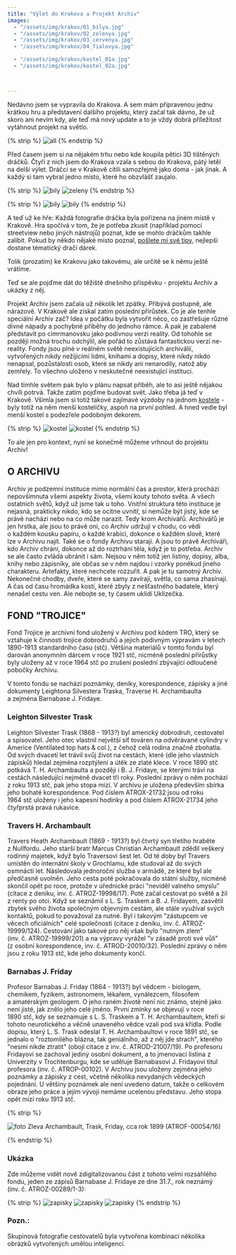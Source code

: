 ```yaml
---
title: "Výlet do Krakova a Projekt Archiv"
images:
  - "/assets/img/krakov/01_bilya.jpg"
  - "/assets/img/krakov/02_zelenya.jpg"
  - "/assets/img/krakov/03_cervenya.jpg"
  - "/assets/img/krakov/04_fialovya.jpg"

  - "/assets/img/krakov/kostel_01a.jpg"
  - "/assets/img/krakov/kostel_02a.jpg"



---
```

<!--begin_excerpt-->
Nedávno jsem se vypravila do Krakova. A sem mám připravenou jednu krátkou hru a představení dalšího projektu, který začal tak dávno, že už skoro ani nevím kdy, ale teď má nový update a to je vždy dobrá příležitost vytáhnout projekt na světlo. 
<!--end_excerpt-->

{% strip %}
![all](/assets/img/krakov/all.jpg)
{% endstrip %}

Před časem jsem si na nějakém trhu nebo kde koupila pětici 3D tištěných dráčků. Čtyři z nich jsem do Krakova vzala s sebou do Krakova, pátý letěl na delší výlet. Dráčci se v Krakově cítili samozřejmě jako doma - jak jinak. A každý si tam vybral jedno místo, které ho obzvlášť zaujalo. 

{% strip %}
![bily](/assets/img/krakov/01_bilya.jpg)
![zeleny](/assets/img/krakov/02_zelenya.jpg)
{% endstrip %}

{% strip %}
![bily](/assets/img/krakov/03_cervenya.jpg)
![bily](/assets/img/krakov/04_fialovya.jpg)
{% endstrip %}

A teď už ke hře: Každá fotografie dráčka byla pořízena na jiném místě v Krakově. Hra spočívá v tom, že je potřeba zkusit (například pomocí streetview nebo jiných nástrojů) poznat, kde se mohlo dráčkům takhle zalíbit. Pokud by někdo nějaké místo poznal, [pošlete mi své tipy](mailto:matcha1309@hotmail.com?subject=Draci), nejlepší dostane tématický dračí dárek. 

Tolik (prozatím) ke Krakovu jako takovému, ale určitě se k němu ještě vrátíme. 
  
Teď se ale pojďme dát do těžiště dnešního příspěvku - projektu Archiv a ukázky z něj. 
  
Projekt Archiv jsem začala už několik let zpátky. Přibývá postupně, ale nárazově. V Krakově ale získal zatím poslední přírůstek. Co je ale tenhle speciální Archiv zač? Idea v počátku byla vytvořit něco, co zastřešuje různé divné nápady a pochybné příběhy do jednoho rámce. A pak je zabalené představit po cimrmanovsku jako podivnou verzi reality. Od tohohle se později možná trochu odchýlil, ale pořád to zůstává fantastickou verzí ne-reality. Fondy jsou plné v reálném světě neexistujících archiválií, vytvořených nikdy nežijícími lidmi, knihami a dopisy, které nikdy nikdo nenapsal, pozůstalosti osob, které se nikdy ani nenarodily, natož aby zemřely. To všechno uloženo v neskutečné neexistující instituci. 

Nad tímhle světem pak bylo v plánu napsat příběh, ale to asi ještě nějakou chvíli potrvá. Takže zatím pojďme budovat svět. Jako třeba já teď v Krakově. Všimla jsem si totiž takové zajímavé výzdoby na jednom [kostele](https://mapy.com/s/keromelafa) - byly totiž na něm menší kostelíčky, aspoň na první pohled. A hned vedle byl menší kostel s podezřele podobným dekorem. 

{% strip %}
![kostel](/assets/img/krakov/kostel_01.jpg)
![kostel](/assets/img/krakov/kostel_02.jpg)
{% endstrip %}

To ale jen pro kontext, nyní se konečmě můžeme vrhnout do projektu Archiv! 

## O ARCHIVU

Archiv je podzemní instituce mimo normální čas a prostor, která prochází nepovšimnuta všemi aspekty života, všemi kouty tohoto světa. A&nbsp;všech ostatních světů, když už jsme tak u&nbsp;toho. Vnitřní struktura této instituce je nejasná, prakticky nikdo, kdo se ocitne uvnitř, si nemůže být jistý, kde se právě nachází nebo na co může narazit. Tedy krom Archivářů. 
Archivářů je jen hrstka, ale jsou to právě oni, co Archiv udržují v chodu, co vědí o&nbsp;každém kousku papíru, o&nbsp;každé krabici, dokonce o&nbsp;každém slově, které lze v&nbsp;Archivu najít. Také se o&nbsp;fondy Archivu starají. A jsou to právě Archiváři, kdo Archiv chrání, dokonce až do roztrhání těla, když je to potřeba. Archiv se ale často zvládá ubránit i&nbsp;sám. Nejsou v něm totiž jen listiny, dopisy, alba, knihy nebo zápisníky, ale občas se v&nbsp;něm najdou i&nbsp;vzorky poněkud jiného charakteru. Artefakty, které nechcete rozzuřit. A&nbsp;pak je tu samotný Archiv. Nekonečné chodby, dveře, které se samy zavírají, světla, co sama zhasínají. A&nbsp;čas od času hromádka kostí, které zbyly z&nbsp;nešťastného badatele, který nenašel cestu ven. Ale nebojte se, ty časem uklidí Uklízečka.

## FOND "TROJICE"

Fond Trojice je archivní fond uložený v&nbsp;Archivu pod kódem TRO, který se vztahuje k&nbsp;činnosti trojice dobrodruhů a&nbsp;jejich podivným výpravám v&nbsp;letech 1890-1913 standardního času (stč). Většina materiálů v&nbsp;tomto fondu byl darován anonymním dárcem v&nbsp;roce 1921&nbsp;stč, nicméně poslední přírůstky byly uloženy až v&nbsp;roce 1964&nbsp;stč po zrušení poslední zbývající odloučené pobočky Archivu. 

V tomto fondu se nachází poznámky, deníky, korespondence, zápisky a jiné dokumenty Leightona&nbsp;Silvestera&nbsp;Traska, Traverse&nbsp;H.&nbsp;Archambaulta a&nbsp;zejména Barnabase&nbsp;J.&nbsp;Fridaye. 

### Leighton Silvester Trask 

Leighton Silvester Trask (1868 - 1913?) byl americký dobrodruh, cestovatel a&nbsp;spisovatel. Jeho otec vlastnil největší síť továren na odvěrávané cylindry v Americe (Ventilated top hats & col.), z&nbsp;čehož celá rodina značně zbohatla. Od svých dvaceti let trávil svůj život na cestách, které (dle jeho vlastních zápisků) hledal zejména rozptýlení a&nbsp;útěk ze zlaté klece. V roce 1890&nbsp;stč potkává T.&nbsp;H.&nbsp;Archambaulta a&nbsp;později i&nbsp;B.&nbsp;J.&nbsp;Fridaye, se kterými tráví na cestách následující nejméně dvacet tři roky. Poslední zprávy o&nbsp;něm pochází z&nbsp;roku 1913&nbsp;stč, pak jeho stopa mizí. V&nbsp;archivu je uložena především sbírka jeho bohaté korespondence. Pod číslem ATROX-21732 jsou od roku 1964&nbsp;stč uloženy i&nbsp;jeho kapesní hodinky a&nbsp;pod číslem ATROX-21734 jeho čtyřprstá pravá rukavice. 

### Travers H. Archambault

Travers Heath Archambault (1869 - 1913?) byl čtvrtý syn třetího hraběte z&nbsp;Nullfordu. Jeho starší bratr Marcus Christian Archambault zdědil veškerý rodinný majetek, když bylo Traversovi šest let. Od té doby byl Travers umístěn do internátní školy v Grochlamu, kde studoval až do svých osmnácti let. Následovala jednoroční služba v&nbsp;armádě, ze které byl ale předčasně uvolněn. Jeho cesta poté pokračovala do státní služby, nicméně skončil opět po roce, protože v&nbsp;úřednické práci "neviděl valného smyslu" (citace z&nbsp;deníku, inv.&nbsp;č.&nbsp;ATROZ-19998/17). Poté začal cestovat po světě a&nbsp;žil z&nbsp;renty po otci. Když se seznámil s&nbsp;L.&nbsp;S.&nbsp;Traskem a B.&nbsp;J.&nbsp;Fridayem, zasvětil zbytek svého života společným objevným cestám, ale stále využíval svých kontaktů, pokud to považoval za nutné. Byl i&nbsp;takovým "zástupcem ve věcech oficiálních" celé společnosti (citace z deníku, inv.&nbsp;č.&nbsp;ATROZ-19999/124). Cestování jako takové pro něj však bylo "nutným zlem" (inv.&nbsp;č.&nbsp;ATROZ-19999/201) a&nbsp;na výpravy vyrážel "v&nbsp;zásadě proti své vůli" (z&nbsp;osobní korespondence, inv.&nbsp;č.&nbsp;ATROD-20010/32). Poslední zprávy o něm jsou z&nbsp;roku 1913&nbsp;stč, kde jeho dokumenty končí. 

### Barnabas J. Friday

Profesor Barnabas J. Friday (1864 - 1913?) byl vědcem - biologem, chemikem, fyzikem, astronomem, lékařem, vynálezcem, filosofem a&nbsp;amatérským geologem. O&nbsp;jeho raném životě není nic známo, stejně jako není jisté, jak znělo jeho celé jméno. První zmínky se objevují v roce 1890&nbsp;stč, kdy se seznamuje s&nbsp;L.&nbsp;S.&nbsp;Traskem a&nbsp;T.&nbsp;H.&nbsp;Archambaultem, kteří si tohoto neurotického a&nbsp;věčně unaveného vědce vzali pod svá křídla. Podle dopisu, který L.&nbsp;S.&nbsp;Trask odeslal T. H. Archambaultovi v&nbsp;roce 1891&nbsp;stč, se jednalo o&nbsp;"roztomilého blázna, tak geniálního, až z&nbsp;něj jde strach", kterého "nesmí nikde ztratit" (obojí citace z&nbsp;inv.&nbsp;č.&nbsp;ATROD-21007/19). Po profesoru Fridayovi se zachoval jediný osobní dokument, a&nbsp;to jmenovací listina z Univerzity v&nbsp;Trochtenburgu, kde se uděluje Barnabasovi&nbsp;J.&nbsp;Fridayovi titul profesora (inv.&nbsp;č.&nbsp;ATROP-00102). V&nbsp;Archivu jsou uloženy zejména jeho poznámky a&nbsp;zápisky z&nbsp;cest, včetně několika nevydaných vědeckých pojednání. U&nbsp;většiny poznámek ale není uvedeno datum, takže o&nbsp;celkovém obraze jeho práce a&nbsp;jejím vývoji nemáme ucelenou představu. Jeho stopa opět mizí roku 1913&nbsp;stč. 

{% strip %}
<!-- br -->
![foto](/assets/img/archiv/ATROF-00054-16.jpg) Zleva Archambault, Trask, Friday, cca rok 1899   (ATROF-00054/16)
<!-- br -->
{% endstrip %}

### Ukázka
Zde můžeme vidět nově zdigitalizovanou část z&nbsp;tohoto velmi rozsáhlého fondu, jeden ze zápisů Barnabase&nbsp;J.&nbsp;Fridaye ze dne 31.7., rok neznámý (inv.&nbsp;č.&nbsp;ATROZ-00289/1-3): 

{% strip %}
![zapisky](/assets/img/archiv/ATROZ-00289-1.png) 
![zapisky](/assets/img/archiv/ATROZ-00289-2.png) 
![zapisky](/assets/img/archiv/ATROZ-00289-3.png) 
{% endstrip %}

### Pozn.: 
Skupinová fotografie cestovatelů byla vytvořena kombinací několika obrázků vytvořených umělou inteligencí. 
